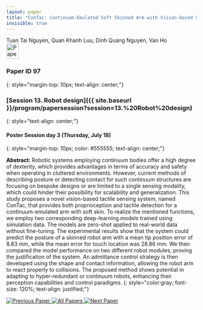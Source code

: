 ```yaml
---
layout: paper
title: "ConTac: Continuum-Emulated Soft Skinned Arm with Vision-based Shape Sensing and Contact-aware Manipulation"
invisible: true
---
```

<div class="paper-authors">
<div class="paper-author-box">
    <div class="paper-author-name">Tuan Tai Nguyen, Quan Khanh Luu, Dinh Quang Nguyen, Van Ho</div>
    <div class="paper-author-uni"></div>
</div>

</div><div class="paper-pdf">
                <div> <a href="https://enriquecoronadozu.github.io/rssproceedings2024/rss20/p097.pdf"><img src="{{ site.baseurl }}/images/paper_link.png" alt="Paper Website" width = "33"  height = "40"/></a> </div>
                </div>

### Paper ID 97
{: style="margin-top: 10px; text-align: center;"}

### [Session 13. Robot design]({{ site.baseurl }}/program/papersession?session=13.%20Robot%20design)
{: style="text-align: center;"}

#### Poster Session day 3 (Thursday, July 18)
{: style="margin-top: 10px; color: #555555; text-align: center;"}

<b style="color: black;">Abstract: </b>Robotic systems employing continuum bodies offer a high degree of dexterity, which provides advantages in terms of accuracy and safety when operating in cluttered environments. However, current methods of describing posture or detecting contact for such continuum structures are focusing on bespoke designs or are limited to a single sensing modality, which could hinder their possibility for scalability and generalization. This study proposes a novel vision-based tactile sensing system, named ConTac, that provides both proprioception and tactile detection for a continuum-emulated arm with soft skin. To realize the mentioned functions, we employ two corresponding deep-learning models trained using simulation data. The models are zero-shot applied to real-world data without fine-tuning. The experimental results show that the system could predict the posture of a skinned robot arm with a mean tip position error of 8.83 mm, while the mean error for touch location was 28.86 mm. We then compared the model performance on two different robot modules, proving the justification of the system. An admittance control strategy is then developed using the shape and contact information, allowing the robot arm to react properly to collisions. The proposed method shows potential in adapting to hyper-redundant or continuum robots, enhancing their perception capabilities and control paradigms.
{: style="color:gray; font-size: 120%; text-align: justified;"}


<div class="paper-menu">
<a href="{{ site.baseurl }}/program/papers/096/"> <img src="{{ site.baseurl }}/images/previous_paper_icon.png" alt="Previous Paper" title="Previous Paper"/> </a>
<a href="{{ site.baseurl }}/program/papers"><img src="{{ site.baseurl }}/images/overview_icon.png" alt="All Papers" title="All Papers"/> </a>
<a href="{{ site.baseurl }}/program/papers/098/"> <img src="{{ site.baseurl }}/images/next_paper_icon.png" alt="Next Paper" title="Next Paper"/> </a>

</div>
